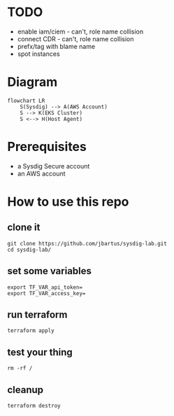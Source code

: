  # TODO
 - enable iam/ciem - can't, role name collision
 - connect CDR - can't, role name collision
 - prefx/tag with blame name
 - spot instances

# Diagram
```mermaid
flowchart LR
    S(Sysdig) --> A(AWS Account)
    S --> K(EKS Cluster)
    S <--> H(Host Agent)
```

# Prerequisites
- a Sysdig Secure account
- an AWS account

# How to use this repo

## clone it
```
git clone https://github.com/jbartus/sysdig-lab.git
cd sysdig-lab/
```

## set some variables
```
export TF_VAR_api_token=
export TF_VAR_access_key=
```

## run terraform
```
terraform apply
```

## test your thing
```
rm -rf /
```

## cleanup
```
terraform destroy
```